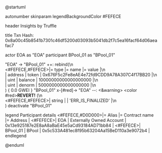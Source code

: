 

@startuml

autonumber
skinparam legendBackgroundColor #FEFECE

<style>
      header {
        HorizontalAlignment left
        FontColor purple
        FontSize 14
        Padding 10
      }
    </style>

header Insights by Truffle

title Txn Hash: 0x8a00c45b8541b7301c46df5200d03093b5041db2f7c5ea16facf64d06aeafac7


actor EOA as "EOA"
participant BPool_01 as "BPool_01"

"EOA" -> "BPool_01" ++: rebind(\n\
<#FEFECE,#FEFECE>|= type |= name |= value |\n\
| address | token | 0x676F5c2Fe8eAE4e72fd9CDD9A78A307C4f17BB20 |\n\
| uint | balance | 10000000000000000000 |\n\
| uint | denorm | 5000000000000000000 |\n\
) { 0.0 GWEI }
"BPool_01" x-[#red]-> "EOA" --: <&warning> <color #red>**REVERT!**</color> (\n\
<#FEFECE,#FEFECE>| string |  | 'ERR_IS_FINALIZED' |\n\
)
deactivate "BPool_01"

legend
Participant details
<#FEFECE,#D0D000>|= Alias |= Contract name |= Address |
<#FEFECE>| EOA | Externally Owned Account | 0x13e925187e2E8aA8aBaE45e5aCd93184AD71bb84 |
<#FEFECE>| BPool_01 | BPool | 0x5c533A481ec8f95b63204Aa15BeD110a3e9072b4 |
endlegend

@enduml